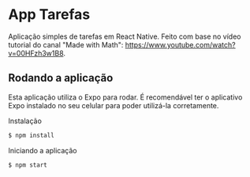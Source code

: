# App Tarefas

Aplicação simples de tarefas em React Native. Feito com base no vídeo tutorial do canal "Made with Math": https://www.youtube.com/watch?v=00HFzh3w1B8.


## Rodando a aplicação

Esta aplicação utiliza o Expo para rodar. É recomendável ter o aplicativo Expo instalado no seu celular para poder utilizá-la corretamente.

Instalação

```bash
$ npm install
```

Iniciando a aplicação
```bash
$ npm start
```
